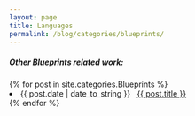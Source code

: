 ```yaml
---
layout: page
title: Languages
permalink: /blog/categories/blueprints/
---
```


<h5> Other Blueprints related work: </h5>

<div class="card">
	{% for post in site.categories.Blueprints %}
		<li class="category-posts"><span>{{ post.date | date_to_string }}</span> &nbsp; <a href="{{ post.url }}">{{ post.title }}</a></li>
	{% endfor %}
</div>

